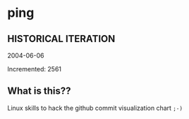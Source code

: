# ping

## HISTORICAL ITERATION
2004-06-06

Incremented: 2561

## What is this?? 
Linux skills to hack the github commit visualization chart `;-)`

